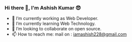 ### Hi there 👋, I'm Ashish Kumar 😎


- 🔭 I’m currently working as Web Developer.
- 🌱 I’m currently learning Web Technology. 
- 👯 I’m looking to collaborate on open source. 
- 📫 How to reach me: mail on : iamashish228@gmail.com  

